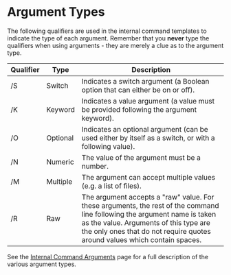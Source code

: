 # Argument Types

The following qualifiers are used in the internal command templates to indicate the type of each argument. Remember that you **never** type the qualifiers when using arguments - they are merely a clue as to the argument type.

<table>
<thead><tr><th>
Qualifier</th><th>
Type</th><th>
Description
</th></tr></thead><tbody><tr><td>
/S</td><td>
Switch</td><td>
Indicates a switch argument (a Boolean option that can either be on or off).
</td></tr><tr><td>
/K</td><td>
Keyword</td><td>
Indicates a value argument (a value must be provided following the argument keyword).
</td></tr><tr><td>
/O</td><td>
Optional</td><td>
Indicates an optional argument (can be used either by itself as a switch, or with a following value).
</td></tr><tr><td>
/N</td><td>
Numeric</td><td>
The value of the argument must be a number.
</td></tr><tr><td>
/M</td><td>
Multiple</td><td>
The argument can accept multiple values (e.g. a list of files).
</td></tr><tr><td>
/R</td><td>
Raw</td><td>
The argument accepts a "raw" value. For these arguments, the rest of the command line following the argument name is taken as the value.  
Arguments of this type are the only ones that do not require quotes around values which contain spaces.
</td></tr></tbody>
</table>

See the [Internal Command Arguments](/Manual/customize/creating_your_own_buttons/internal_command_arguments.md) page for a full description of the various argument types.
